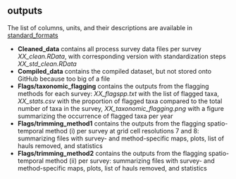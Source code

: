 ## **outputs**

The list of columns, units, and their descriptions are available in [standard_formats](https://github.com/AquaAuma/integrated_fishglob_surveys/tree/main/standard_formats)

* **Cleaned_data** contains all process survey data files per survey *XX_clean.RData*, with corresponding version with standardization steps *XX_std_clean.RData*
* **Compiled_data** contains the compiled dataset, but not stored onto GitHub because too big of a file
* **Flags/taxonomic_flagging** contains the outputs from the flagging methods for each survey: *XX_flagspp.txt* with the list of flagged taxa, *XX_stats.csv* with the proportion of flagged taxa compared to the total number of taxa in the survey, *XX_taxonomic_flagging.png* with a figure summarizing the occurrence of flagged taxa per year
* **Flags/trimming_method1** contains the outputs from the flagging spatio-temporal method (i) per survey at grid cell resolutions 7 and 8: summarizing files with survey- and method-specific maps, plots, list of hauls removed, and statistics
* **Flags/trimming_method2** contains the outputs from the flagging spatio-temporal method (ii) per survey: summarizing files with survey- and method-specific maps, plots, list of hauls removed, and statistics